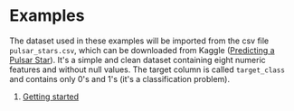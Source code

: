# Examples

The dataset used in these examples will be imported from the csv file
`pulsar_stars.csv`, which can be downloaded from Kaggle ([Predicting a Pulsar
Star][pulsar]). It's a simple and clean dataset containing eight numeric features
and without null values. The target column is called `target_class` and contains
only 0's and 1's (it's a classification problem).

1. [Getting started](getting_started.py)

[pulsar]: https://www.kaggle.com/pavanraj159/predicting-a-pulsar-star
